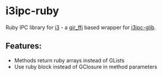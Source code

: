 # i3ipc-ruby

Ruby IPC library for [i3](https://github.com/i3/i3) - a [gir_ffi](https://github.com/mvz/gir_ffi) based wrapper for [i3ipc-glib](https://github.com/acrisci/i3ipc-glib).

## Features:

* Methods return ruby arrays instead of GLists
* Use ruby block instead of GClosure in method parameters
